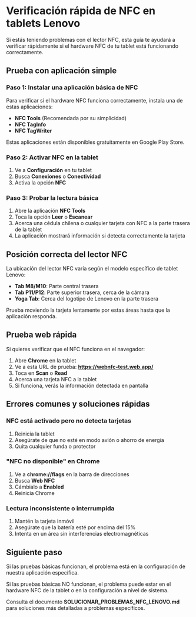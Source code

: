 # Verificación rápida de NFC en tablets Lenovo

Si estás teniendo problemas con el lector NFC, esta guía te ayudará a verificar rápidamente si el hardware NFC de tu tablet está funcionando correctamente.

## Prueba con aplicación simple

### Paso 1: Instalar una aplicación básica de NFC

Para verificar si el hardware NFC funciona correctamente, instala una de estas aplicaciones:

- **NFC Tools** (Recomendada por su simplicidad)
- **NFC TagInfo**
- **NFC TagWriter**

Estas aplicaciones están disponibles gratuitamente en Google Play Store.

### Paso 2: Activar NFC en la tablet

1. Ve a **Configuración** en tu tablet
2. Busca **Conexiones** o **Conectividad**
3. Activa la opción **NFC**

### Paso 3: Probar la lectura básica

1. Abre la aplicación **NFC Tools**
2. Toca la opción **Leer** o **Escanear**
3. Acerca una cédula chilena o cualquier tarjeta con NFC a la parte trasera de la tablet
4. La aplicación mostrará información si detecta correctamente la tarjeta

## Posición correcta del lector NFC

La ubicación del lector NFC varía según el modelo específico de tablet Lenovo:

- **Tab M8/M10**: Parte central trasera
- **Tab P11/P12**: Parte superior trasera, cerca de la cámara
- **Yoga Tab**: Cerca del logotipo de Lenovo en la parte trasera

Prueba moviendo la tarjeta lentamente por estas áreas hasta que la aplicación responda.

## Prueba web rápida

Si quieres verificar que el NFC funciona en el navegador:

1. Abre **Chrome** en la tablet
2. Ve a esta URL de prueba: **https://webnfc-test.web.app/**
3. Toca en **Scan** o **Read**
4. Acerca una tarjeta NFC a la tablet
5. Si funciona, verás la información detectada en pantalla

## Errores comunes y soluciones rápidas

### NFC está activado pero no detecta tarjetas

1. Reinicia la tablet
2. Asegúrate de que no esté en modo avión o ahorro de energía
3. Quita cualquier funda o protector

### "NFC no disponible" en Chrome

1. Ve a **chrome://flags** en la barra de direcciones
2. Busca **Web NFC**
3. Cámbialo a **Enabled**
4. Reinicia Chrome

### Lectura inconsistente o interrumpida

1. Mantén la tarjeta inmóvil
2. Asegúrate que la batería esté por encima del 15%
3. Intenta en un área sin interferencias electromagnéticas

## Siguiente paso

Si las pruebas básicas funcionan, el problema está en la configuración de nuestra aplicación específica.

Si las pruebas básicas NO funcionan, el problema puede estar en el hardware NFC de la tablet o en la configuración a nivel de sistema.

Consulta el documento **SOLUCIONAR_PROBLEMAS_NFC_LENOVO.md** para soluciones más detalladas a problemas específicos.